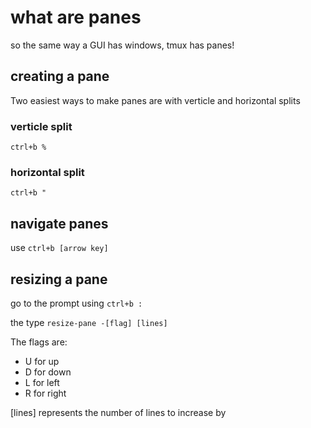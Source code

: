 # what are panes

so the same way a GUI has windows, tmux has panes!

## creating a pane

Two easiest ways to make panes are with verticle and horizontal splits

### verticle split 

`ctrl+b %`

### horizontal split

`ctrl+b "`

## navigate panes

use `ctrl+b [arrow key]`

## resizing a pane

go to the prompt using `ctrl+b :`

the type `resize-pane -[flag] [lines]`

The flags are:

- U for up
- D for down
- L for left
- R for right

\[lines\] represents the number of lines to increase by